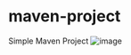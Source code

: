 # maven-project

Simple Maven Project
![image](https://github.com/bijaygh/Devopsclass/assets/110768322/ead799cf-313c-46fe-a30e-98c08db9ed64)
